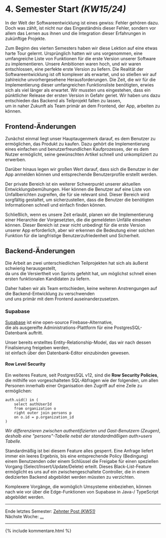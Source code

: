# 4. Semester Start _(KW15/24)_

In der Welt der Softwareentwicklung ist eines gewiss: Fehler gehören dazu. 
Doch was zählt, ist nicht nur das Eingeständnis dieser Fehler, sondern vor 
allem das Lernen aus ihnen und die Integration dieser Erfahrungen in zukünftige Projekte.

Zum Beginn des vierten Semesters haben wir diese Lektion auf eine etwas harte Tour gelernt.
Ursprünglich hatten wir uns vorgenommen, eine umfangreiche Liste von Funktionen 
für die erste Version unserer Software zu implementieren. Unsere Ambitionen waren hoch, 
und wir waren entschlossen, eine perfekte erste Version zu liefern.
Die Realität der Softwareentwicklung ist oft komplexer als erwartet, 
und so stießen wir auf zahlreiche unvorhergesehene Herausforderungen. 
Die Zeit, die wir für die Implementierung dieser umfangreichen Funktionsliste benötigten,
erwies sich als viel länger als erwartet. Wir mussten uns eingestehen, dass ein pünktlicher 
Release der ersten Version in Gefahr geriet.
Wir haben uns dazu entschieden das Backend als Teilprojekt fallen zu lassen,  
um in naher Zukunft als Team primär an dem Frontend, der App, arbeiten zu können.  


## Frontend-Änderungen

Zunächst einmal liegt unser Hauptaugenmerk darauf, es dem Benutzer zu ermöglichen, das Produkt zu kaufen. Dazu gehört die Implementierung eines einfachen und benutzerfreundlichen Kaufprozesses, der es dem Nutzer ermöglicht, seine gewünschten Artikel schnell und unkompliziert zu erwerben.

Darüber hinaus legen wir großen Wert darauf, dass sich die Benutzer in der App anmelden können und entsprechende Benutzerprofile erstellt werden. 

Der private Bereich ist ein weiterer Schwerpunkt unserer aktuellen Entwicklungsbemühungen. Hier können die Benutzer auf eine Liste von Unfallberichten zugreifen, die für sie relevant sind. Dieser Bereich wird sorgfältig gestaltet, um sicherzustellen, dass die Benutzer die benötigten Informationen schnell und einfach finden können.

Schließlich, wenn es unsere Zeit erlaubt, planen wir die Implementierung einer Hierarchie der Vorgesetzten, die die gemeldeten Unfälle einsehen können. Dieser Bereich ist zwar nicht unbedingt für die erste Version unserer App erforderlich, aber wir erkennen die Bedeutung einer solchen Funktion für die langfristige Benutzerzufriedenheit und Sicherheit.

## Backend-Änderungen

Die Arbeit an zwei unterschiedlichen Teilprojekten hat sich als äußerst schwierig herausgestellt,  
da uns die Versiertheit von Sprints gefehlt hat, 
um möglichst schnell einen ersten funktionalen Kandidaten zu liefern.  

Daher haben wir als Team entschieden, keine weiteren Anstrengungen auf die Backend-Entwicklung zu verschwenden  
und uns primär mit dem Frontend auseinanderzusetzen.


### Supabase

[Supabase](https://supabase.com/) ist eine open-source Firebase-Alternative,  
die als ausgereifte Administrations-Plattform für eine PostgresSQL-Datenbank auftritt.  

Unser bereits erstelltes Entity-Relationship-Model, das wir nach dessen Finalisierung freigeben werden,  
ist einfach über den Datenbank-Editor einzubinden gewesen.

#### Row Level Security

Ein weiteres Feature, seit PostgresSQL v12, sind die **Row Security Policies**,  
die mithilfe von vorgeschalteten SQL-Abfragen wie der folgenden,
um allen Personen innerhalb einer Organisation den Zugriff auf eine Zeile zu ermöglichen:

```postgres
auth.uid() in (
    select authUserId
    from organization o
    right outer join persons p
    on o.id = p.organization_id
)
```
_Wir differenzieren zwischen authentifizierten und Gast-Benutzern (Zeugen), deshalb eine "persons"-Tabelle nebst der standardmäßigen auth>users Tabelle._

Standardmäßig ist bei diesem Feature alles gesperrt.
Eine Anfrage liefert immer ein leeres Ergebnis, bis eine entsprechende Policy (Bedingung) einem Benutzenden oder einem Schlüssel die Freigabe für einen speziellen Vorgang (Select/Insert/Update/Delete) erteilt.
Dieses Black-List-Feature ermöglicht es uns auf ein zwischengeschaltete Controller,
die in einem dedizierten Backend abgebildet werden müssten zu verzichten.  

Komplexere Vorgänge, die womöglich Umsysteme einbeziehen, können nach wie vor über die Edge-Funktionen von Supabase in Java-/ TypeScript abgebildet werden.


---  
Ende letztes Semester: [Zehnter Post _(KW51)_](10_Semesterabschluss.md)  
Nächste Woche: [...]()

---

{% include kommentare.html %}
